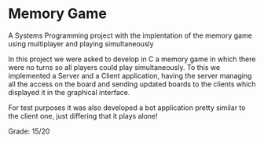 # Memory Game

A Systems Programming project with the implentation of the memory game using multiplayer and playing simultaneously

In this project we were asked to develop in C a memory game in which there were no turns so all players could play simultaneously.
To this we implemented a Server and a Client application, having the server managing all the access on the board and sending updated boards to the clients which displayed it in the graphical interface.

For test purposes it was also developed a bot application pretty similar to the client one, just differing that it plays alone!

Grade: 15/20
